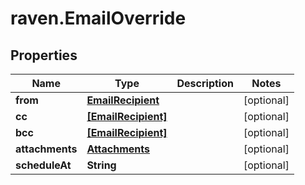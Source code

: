 # raven.EmailOverride

## Properties

| Name            | Type                                      | Description | Notes      |
| --------------- | ----------------------------------------- | ----------- | ---------- |
| **from**        | [**EmailRecipient**](EmailRecipient.md)   |             | [optional] |
| **cc**          | [**[EmailRecipient]**](EmailRecipient.md) |             | [optional] |
| **bcc**         | [**[EmailRecipient]**](EmailRecipient.md) |             | [optional] |
| **attachments** | [**Attachments**](Attachments.md)         |             | [optional] |
| **scheduleAt**  | **String**                                |             | [optional] |
